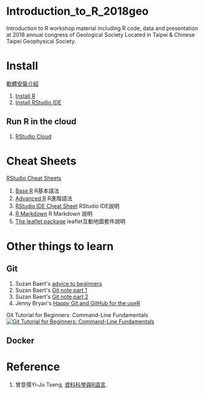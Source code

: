 # Introduction_to_R_2018geo
Introduction to R workshop material including R code, data and presentation at 2018 annual congress of Geological Society Located in Taipei &amp; Chinese Taipei Geophysical Society.

# Install
[軟體安裝介紹](https://yijutseng.github.io/DataScienceRBook/install.html)
1. [Install R](https://cloud.r-project.org/)
2. [Install RStudio IDE](https://www.rstudio.com/products/rstudio/download/#download)

## Run R in the cloud
1. [RStudio Cloud](https://rstudio.cloud/)

# Cheat Sheets
[RStudio Cheat Sheets](https://www.rstudio.com/resources/cheatsheets/)
1. [Base R](http://github.com/rstudio/cheatsheets/raw/master/base-r.pdf) R基本語法
2. [Advanced R](https://www.rstudio.com/wp-content/uploads/2016/02/advancedR.pdf) R進階語法
3. [RStudio IDE Cheat Sheet](https://github.com/rstudio/cheatsheets/raw/master/rstudio-ide.pdf) RStudio IDE說明
4. [R Markdown](https://github.com/rstudio/cheatsheets/raw/master/rmarkdown-2.0.pdf) R Markdown 說明
5. [The leaflet package](https://github.com/rstudio/cheatsheets/raw/master/leaflet.pdf) leaflet互動地圖套件說明

# Other things to learn

## Git

1. Suzan Baert's [advice to beginners](https://suzan.rbind.io/2018/03/reflections-4-months-of-github/)
1. Suzan Baert's [Git note part 1](https://github.com/suzanbaert/Resources_and_Bookmarks/blob/master/GIT_01_Basics.md)
2. Suzan Baert's [Git note part 2](https://github.com/suzanbaert/Resources_and_Bookmarks/blob/master/GIT_02_Fixing_screwups.md)
3. Jenny Bryan's [Happy Git and GitHub for the useR](http://happygitwithr.com/)

Git Tutorial for Beginners: Command-Line Fundamentals
[![Git Tutorial for Beginners: Command-Line Fundamentals](https://img.youtube.com/vi/HVsySz-h9r4/0.jpg)](https://www.youtube.com/embed/HVsySz-h9r4)

## Docker

# Reference
1. 曾意儒Yi-Ju Tseng, [資料科學與R語言](https://yijutseng.github.io/DataScienceRBook/).
